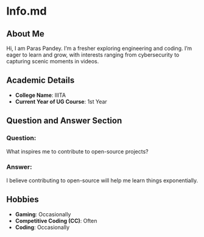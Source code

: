 # Info.md

## About Me
Hi, I am Paras Pandey. I’m a fresher exploring engineering and coding. I’m eager to learn and grow, with interests ranging from cybersecurity to capturing scenic moments in videos.
## Academic Details
- **College Name**: IIITA
- **Current Year of UG Course**: 1st Year  

## Question and Answer Section
### Question:
What inspires me to contribute to open-source projects?
### Answer:
I believe contributing to open-source will help me learn things exponentially.
## Hobbies
- **Gaming**: Occasionally
- **Competitive Coding (CC)**: Often
- **Coding**: Occasionally
